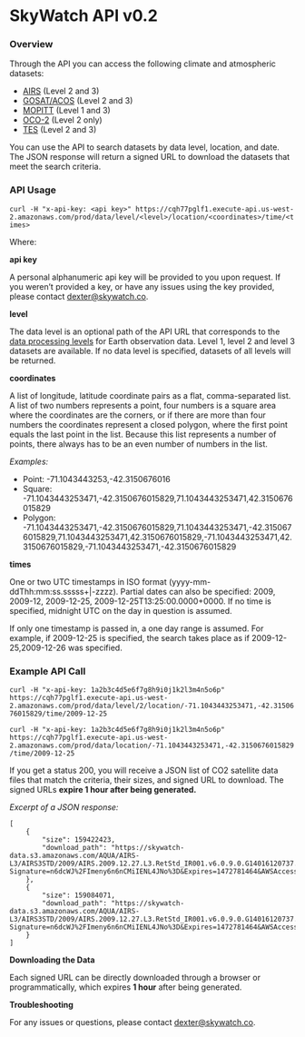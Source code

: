 # SkyWatch API v0.2
### Overview
Through the API you can access the following climate and atmospheric datasets:
* [AIRS](http://www.skywatch.co/airs) (Level 2 and 3)
* [GOSAT/ACOS](http://www.skywatch.co/gosat) (Level 2 and 3)
* [MOPITT](http://www.skywatch.co/mopitt) (Level 1 and 3)
* [OCO-2](http://www.skywatch.co/oco2) (Level 2 only)
* [TES](http://www.skywatch.co/tes) (Level 2 and 3)

You can use the API to search datasets by data level, location, and date. The JSON response will return a signed URL to download the datasets that meet the search criteria.

### API Usage
```curl -H "x-api-key: <api key>" https://cqh77pglf1.execute-api.us-west-2.amazonaws.com/prod/data/level/<level>/location/<coordinates>/time/<times>```

Where:

**api key**

A personal alphanumeric api key will be provided to you upon request. If you weren’t provided a key, or have any issues using the key provided, please contact dexter@skywatch.co.

**level**

The data level is an optional path of the API URL that corresponds to the [data processing levels](http://science.nasa.gov/earth-science/earth-science-data/data-processing-levels-for-eosdis-data-products/) for Earth observation data. Level 1, level 2 and level 3 datasets are available. If no data level is specified, datasets of all levels will be returned.

**coordinates**

A list of longitude, latitude coordinate pairs as a flat, comma-separated list. A list of two numbers represents a point, four numbers is a square area where the coordinates are the corners, or if there are more than four numbers the coordinates represent a closed polygon, where the first point equals the last point in the list. Because this list represents a number of points, there always has to be an even number of numbers in the list.

*Examples:* 
* Point: -71.1043443253,-42.3150676016
* Square:  -71.1043443253471,-42.3150676015829,71.1043443253471,42.3150676015829
* Polygon: -71.1043443253471,-42.3150676015829,71.1043443253471,-42.3150676015829,71.1043443253471,42.3150676015829,-71.1043443253471,42.3150676015829,-71.1043443253471,-42.3150676015829

**times** 

One or two UTC timestamps in ISO format (yyyy-mm-ddThh:mm:ss.sssss+|-zzzz). Partial dates can also be specified: 2009, 2009-12, 2009-12-25, 2009-12-25T13:25:00.0000+0000. If no time is specified, midnight UTC on the day in question is assumed. 

If only one timestamp is passed in, a one day range is assumed. For example, if 2009-12-25 is specified, the search takes place as if 2009-12-25,2009-12-26 was specified.

### Example API Call

```curl -H "x-api-key: 1a2b3c4d5e6f7g8h9i0j1k2l3m4n5o6p" https://cqh77pglf1.execute-api.us-west-2.amazonaws.com/prod/data/level/2/location/-71.1043443253471,-42.3150676015829/time/2009-12-25```

```curl -H "x-api-key: 1a2b3c4d5e6f7g8h9i0j1k2l3m4n5o6p" https://cqh77pglf1.execute-api.us-west-2.amazonaws.com/prod/data/location/-71.1043443253471,-42.3150676015829/time/2009-12-25```

If you get a status 200, you will receive a JSON list of CO2 satellite data files that match the criteria, their sizes, and signed URL to download. The signed URLs **expire 1 hour after being generated.**

*Excerpt of a JSON response:*
```
[
    {
        "size": 159422423,
        "download_path": "https://skywatch-data.s3.amazonaws.com/AQUA/AIRS-L3/AIRS3STD/2009/AIRS.2009.12.27.L3.RetStd_IR001.v6.0.9.0.G14016120737.hdf?Signature=n6dcWJ%2FImeny6n6nCMiIENL4JNo%3D&Expires=1472781464&AWSAccessKeyId=AKIAJSPB2ROCVRJJ2BMQ"
    },
    {
        "size": 159084071,
        "download_path": "https://skywatch-data.s3.amazonaws.com/AQUA/AIRS-L3/AIRS3STD/2009/AIRS.2009.12.27.L3.RetStd_IR001.v6.0.9.0.G14016120737.hdf?Signature=n6dcWJ%2FImeny6n6nCMiIENL4JNo%3D&Expires=1472781464&AWSAccessKeyId=AKIAJSPB2ROCVRJJ2BMQ"
    }
]
```
**Downloading the Data**

Each signed URL can be directly downloaded through a browser or programmatically, which expires **1 hour** after being generated.

**Troubleshooting**

For any issues or questions, please contact dexter@skywatch.co.
